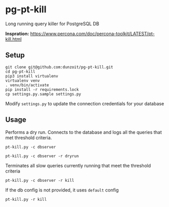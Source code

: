 # pg-pt-kill

Long running query killer for PostgreSQL DB

**Inspration:** https://www.percona.com/doc/percona-toolkit/LATEST/pt-kill.html

## Setup 
```
git clone git@github.com:dunzoit/pg-pt-kill.git
cd pg-pt-kill
pip3 install virtualenv
virtualenv venv
. venv/bin/activate
pip install -r requirements.lock
cp settings.py.sample settings.py
```

Modify `settings.py` to update the connection credentials for your database

## Usage
Performs a dry run. Connects to the database and logs all the queries that met threshold criteria.
```
pt-kill.py -c dbserver
```
```
pt-kill.py -c dbserver -r dryrun
```

Terminates all slow queries currently running that meet the threshold criteria
```
pt-kill.py -c dbserver -r kill
```

If the db config is not provided, it uses `default` config
```
pt-kill.py -r kill
```